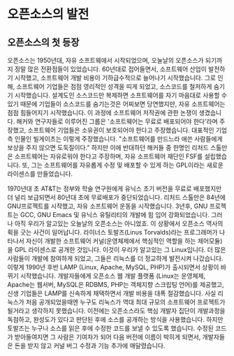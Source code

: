 # 오픈소스의 발전
## 오픈소스의 첫 등장
 오픈소스는 1950년대, 자유 소프트웨에서 시작되었으며, 오늘날의 오픈소스가 되기까지 정말 많은 전환점들이 있었습니다.
 60년대로 접어들면서, 소프트웨어 산업이 발전하기 시작했고, 소프트웨어 개발 비용이 기하급수적으로 늘어나기 시작했습니다.
 그로 인해, 소프트웨어 기업들은 점점 영리적인 성격을 띠게 되었고, 소스코드를 철저하게 숨기기 시작했습니다.
 설계도인 소스코드만 복제하면 소프트웨어를 자기 마음대로 사용할 수 있기 때문에 기업들이 소스코드를 숨기는것은 어찌보면 당연했지만,
 자유 소프트웨어는 점점 힘들어지기 시작했습니다. 이 과정에 소프트웨어 저작권에 관한 논쟁이 생겼습니다.
 해커와 연구자들로 이루어진 그룹은 '소프트웨어는 무료로 배포되어야 한다'라며 주장했고, 소프트웨어 기업들은 소유권이 보호되어야
 한다고 주장했습니다.
 대표적인 기업 측 인물인 빌게이츠는 이렇게 주장했습니다.
 "소프트웨어를 만드느라 애쓴 사람들에게 보상을 주지 않으면 도둑질이다."
 하지만 이에 반대하던 해커들 중 한명인 리처드 스톨만은 소프트웨어는 자유로워야 한다고 주장하며,
 자유 소프트웨어 재단인 FSF를 설립했습니다. 또, 그는 소프트웨어를 자유롭게 수정 및 배포할 수 있게 하는
 GPL이라는 새로운 라이센스를 만들었습니다.

 1970년대 초 AT&T는 정부와 학술 연구원에게 유닉스 초기 버전을 무료로 배포했지만 더 널리 보급되면서 80년대 초에
 무료배포가 중단되었습니다.
 리처드 스톨만은 84년에 GNU프로젝트를 시작했고, 자유 소프트웨어 운동을 시작했습니다.
 3년후, GNU 프로젝트는 GCC, GNU Emacs 및 유닉스 유틸리티의 개발에 힘 입어 강화되었습니다.
 그러나 아직 우리가 알고있는 오늘날의 오픈소스는 아니었죠.
 이 상황에서 오픈소스 역사의 획을 긋는 사건이 일어납니다. 라이너스 토발즈(Linus Torvalds)라는 프로그래머가
 나타나서 자신이 개발한 소프트웨어 커널(운영체제에서 핵심적인 역할을 하는 제어모듈)을 GPL 라이센스로 공개한 것입니다.
 이것이 우리가 알고있는 그 Linux입니다.
 더 많은 사람들이 개발에 참여하게 되었고, 그들은 리눅스를 더 정교하게 발전시켜 나갔습니다.
 이렇게 1990년 후반 LAMP (Linux, Apache, MySQL, PHP)가 출시되면서 상황이 바뀌기 시작했습니다.
 개발자들에게 오픈소스 웹 개발 플랫폼 (Linux는 운영체제, Apache는 웹서버, MySQL은 RDBMS, PHP는 객체지향 스크립팅 언어)를
 제공했고, 신생 기업들은 LAMP를 신속하게 채택하면서 개발 비용을 대폭 절감했습니다.
 사실 리눅스가 처음 공개되었을때엔 누구도 리눅스가 역대 최대 규모의 소프트웨어 프로젝트가 될거라고 생각하지 못했습니다.
 이전에는 오픈소스라도 핵심 개발자 집단이 개발과정을 독점하고, 완성도가 있다고 판단된 후에 소스를 공개하는 방식을 사용했습니다.
 하지만 토발즈는 누구나 소스를 읽은 후에 수정한 코드를 보낼 수 있도록 했습니다.
 수정된 코드가 받아들여지면 그 사람은 기여자가 되어 다음 버전에 이름이 박히게 되면서, 개발자들은 돈을 받지 않고 커널 버그 수정과
 기능 추가에 매달렸습니다.
